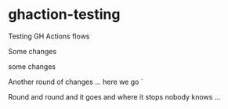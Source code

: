 # ghaction-testing

Testing GH Actions flows

Some changes

some changes

Another round of changes ... here we go ´

Round and round and it goes and where it stops nobody knows ...
